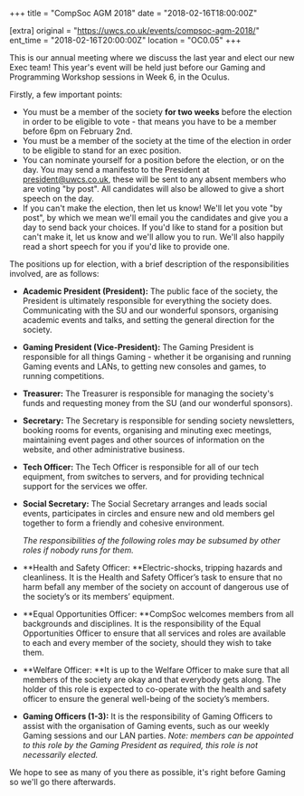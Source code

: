 +++
title = "CompSoc AGM 2018"
date = "2018-02-16T18:00:00Z"

[extra]
original = "https://uwcs.co.uk/events/compsoc-agm-2018/"    
ent_time = "2018-02-16T20:00:00Z"
location = "OC0.05"
+++

This is our annual meeting where we discuss the last year and elect our new Exec team\! This year's event will be held just before our Gaming and Programming Workshop sessions in Week 6, in the Oculus.

Firstly, a few important points:

  - You must be a member of the society **for two weeks** before the election in order to be eligible to vote - that means you have to be a member before 6pm on February 2nd.
  - You must be a member of the society at the time of the election in order to be eligible to stand for an exec position.
  - You can nominate yourself for a position before the election, or on the day. You may send a manifesto to the President at <president@uwcs.co.uk>, these will be sent to any absent members who are voting "by post". All candidates will also be allowed to give a short speech on the day.
  - If you can't make the election, then let us know\! We'll let you vote "by post", by which we mean we'll email you the candidates and give you a day to send back your choices. If you'd like to stand for a position but can't make it, let us know and we'll allow you to run. We'll also happily read a short speech for you if you'd like to provide one.

The positions up for election, with a brief description of the responsibilities involved, are as follows:

  - **Academic President (President):** The public face of the society, the President is ultimately responsible for everything the society does. Communicating with the SU and our wonderful sponsors, organising academic events and talks, and setting the general direction for the society.
  - **Gaming President (Vice-President):** The Gaming President is responsible for all things Gaming - whether it be organising and running Gaming events and LANs, to getting new consoles and games, to running competitions.
  - **Treasurer:** The Treasurer is responsible for managing the society's funds and requesting money from the SU (and our wonderful sponsors).
  - **Secretary:** The Secretary is responsible for sending society newsletters, booking rooms for events, organising and minuting exec meetings, maintaining event pages and other sources of information on the website, and other administrative business.
  - **Tech Officer:** The Tech Officer is responsible for all of our tech equipment, from switches to servers, and for providing technical support for the services we offer.
  - **Social Secretary:** The Social Secretary arranges and leads social events, participates in circles and ensure new and old members gel together to form a friendly and cohesive environment.  
      
    *The responsibilities of the following roles may be subsumed by other roles if nobody runs for them.*
  - **Health and Safety Officer: **Electric-shocks, tripping hazards and cleanliness. It is the Health and Safety Officer’s task to ensure that no harm befall any member of the society on account of dangerous use of the society’s or its members’ equipment.
  - **Equal Opportunities Officer: **CompSoc welcomes members from all backgrounds and disciplines. It is the responsibility of the Equal Opportunities Officer to ensure that all services and roles are available to each and every member of the society, should they wish to take them.
  - **Welfare Officer: **It is up to the Welfare Officer to make sure that all members of the society are okay and that everybody gets along. The holder of this role is expected to co-operate with the health and safety officer to ensure the general well-being of the society’s members.  
  - **Gaming Officers (1-3):** It is the responsibility of Gaming Officers to assist with the organisation of Gaming events, such as our weekly Gaming sessions and our LAN parties. *Note:  members can be appointed to this role by the Gaming President as required, this role is not necessarily elected.*

We hope to see as many of you there as possible, it's right before Gaming so we'll go there afterwards.


